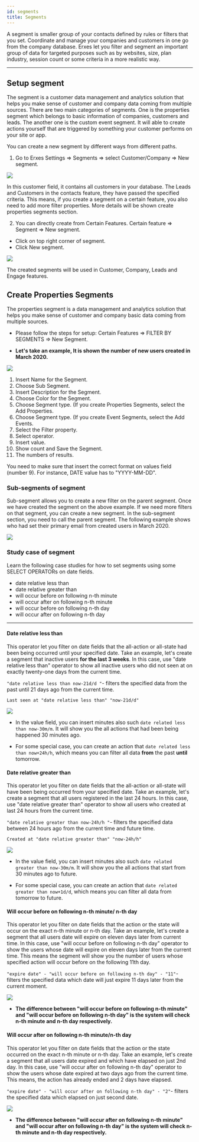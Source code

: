 ```yaml
---
id: segments
title: Segments
---
```


A segment is smaller group of your contacts defined by rules or filters that you set. Coordinate and manage your companies and customers in one go from the company database. Erxes let you filter and segment an important group of data for targeted purposes such as by websites, size, plan industry, session count or some criteria in a more realistic way.

---

## Setup segment

The segment is a customer data management and analytics solution that helps you make sense of customer and company data coming from multiple sources. There are two main categories of segments. One is the properties segment which belongs to basic information of companies, customers and leads. The another one is the custom event segment. It will able to create actions yourself that are triggered by something your customer performs on your site or app.

You can create a new segment by different ways from different paths.

1. Go to Erxes Settings => Segments => select Customer/Company => New segment.

![](https://erxes-docs.s3-us-west-2.amazonaws.com/segments/1.png)

<aside class="notice">
  In this customer field, it contains all customers in your database. The Leads and Customers in the contacts feature, they have passed the specified criteria. This means, if you create a segment on a certain feature, you also need to add more filter properties. More details will be shown create properties segments section.
</aside>

2. You can directly create from Certain Features. Certain feature => Segment => New segment.

- Click on top right corner of segment.
- Click New segment.

![](https://s3-us-west-2.amazonaws.com/erxes-docs/customer-support/customer-support-17.png)

<aside class="notice">
  The created segments will be used in Customer, Company, Leads and Engage features.
</aside>

## Create Properties Segments

The properties segment is a data management and analytics solution that helps you make sense of customer and company basic data coming from multiple sources.

- Please follow the steps for setup: Certain Features => FILTER BY SEGMENTS => New Segment.

* **Let's take an example, It is shown the number of new users created in March 2020.**

![](https://erxes-docs.s3-us-west-2.amazonaws.com/segments/2.png)

1. Insert Name for the Segment.
2. Choose Sub Segment.
3. Insert Description for the Segment.
4. Choose Color for the Segment.
5. Choose Segment type. (If you create Properties Segments, select the Add Properties.
6. Choose Segment type. (If you create Event Segments, select the Add Events.
7. Select the Filter property.
8. Select operator.
9. Insert value.
10. Show count and Save the Segment.
11. The numbers of results.

<aside class="notice">
  You need to make sure that insert the correct format on values field (number 9). For instance, DATE value has to "YYYY-MM-DD".
</aside>

### Sub-segments of segment

Sub-segment allows you to create a new filter on the parent segment. Once we have created the segment on the above example. If we need more filters on that segment, you can create a new segment. In the sub-segment section, you need to call the parent segment. The following example shows who had set their primary email from created users in March 2020.

![](https://erxes-docs.s3-us-west-2.amazonaws.com/segments/3.png)

### Study case of segment

Learn the following case studies for how to set segments using some SELECT OPERATORs on date fields.

- date relative less than
- date relative greater than
- will occur before on following n-th minute
- will occur after on following n-th minute
- will occur before on following n-th day
- will occur after on following n-th day

---

#### Date relative less than

This operator let you filter on date fields that the all-action or all-state had been being occurred until your specified date.
Take an example, let's create a segment that inactive users **for the last 3 weeks**. In this case, use "date relative less than" operator to show all inactive users who did not seen at on exactly twenty-one days from the current time.

`"date relative less than now-21d/d "`- filters the specified data from the past until 21 days ago from the current time.

```
Last seen at "date relative less than" "now-21d/d"

```

![](https://erxes-docs.s3-us-west-2.amazonaws.com/segments/date+less+than.png)

- In the value field, you can insert minutes also such `date related less than now-30m/m`. It will show you the all actions that had been being happened 30 minutes ago.

- For some special case, you can create an action that `date related less than now+24h/h`, which means you can filter all data **from** the past **until** tomorrow.

#### Date relative greater than

This operator let you filter on date fields that the all-action or all-state will have been being occurred from your specified date.
Take an example, let's create a segment that all users registered in the last 24 hours. In this case, use "date relative greater than" operator to show all users who created at last 24 hours from the current time.

`"date relative greater than now-24h/h "`- filters the specified data between 24 hours ago from the current time and future time.

```
Created at "date relative greater than" "now-24h/h"
```

![](https://erxes-docs.s3-us-west-2.amazonaws.com/segments/date+greater+than.png)

- In the value field, you can insert minutes also such `date related greater than now-30m/m`. It will show you the all actions that start from 30 minutes ago to future.

- For some special case, you can create an action that `date related greater than now+1d/d`, which means you can filter all data from tomorrow to future.

#### Will occur before on following n-th minute/ n-th day

This operator let you filter on date fields that the action or the state will occur on the exact n-th minute or n-th day. Take an example, let's create a segment that all users date will expire on eleven days later from current time. In this case, use "will occur before on following n-th day" operator to show the users whose date will expire on eleven days later from the current time. This means the segment will show you the number of users whose specified action will occur before on the following 11th day.

`"expire date" - "will occur before on following n-th day" - "11"`- filters the specified data which date will just expire 11 days later from the current moment.

![](https://erxes-docs.s3-us-west-2.amazonaws.com/segments/will+occur+before.png)

- **The difference between "will occur before on following n-th minute" and "will occur before on following n-th day" is the system will check n-th minute and n-th day respectively.**

#### Will occur after on following n-th minute/n-th day

This operator let you filter on date fields that the action or the state occurred on the exact n-th minute or n-th day. Take an example, let's create a segment that all users date expired and which have elapsed on just 2nd day. In this case, use "will occur after on following n-th day" operator to show the users whose date expired at two days ago from the current time. This means, the action has already ended and 2 days have elapsed.

`"expire date" - "will occur after on following n-th day" - "2"`- filters the specified data which elapsed on just second date.

![](https://erxes-docs.s3-us-west-2.amazonaws.com/segments/will+occur+after.png)

- **The difference between "will occur after on following n-th minute" and "will occur after on following n-th day" is the system will check n-th minute and n-th day respectively.**
